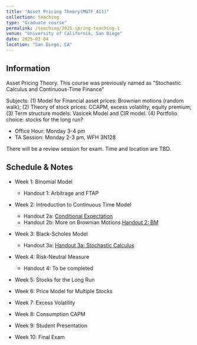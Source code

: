 ```yaml
---
title: "Asset Pricing Theory(MGTF 411)"
collection: teaching
type: "Graduate course"
permalink: /teaching/2025-spring-teaching-1
venue: "University of California, San Diego"
date: 2025-02-04
location: "San Diego, CA"
---
```


## Information
Asset Pricing Theory. This course was previously named as "Stochastic Calculus and Continuous-Time Finance"

Subjects: (1) Model for Financial asset prices: Brownian motions (random walk);
(2) Theory of stock prices: CCAPM, excess volatility, equity premium; (3) Term structure models: Vasicek Model and CIR model. (4) Portfolio choice: stocks for the long run?

+ Office Hour: Monday 3-4 pm
+ TA Session: Monday 2-3 pm, WFH 3N128

There will be a review session for exam. Time and location are TBD.
## Schedule & Notes
+ Week 1: Binomial Model
  + Handout 1: Arbitrage and FTAP

+ Week 2: Introduction to Continuous Time Model
  + Handout 2a: [Conditional Expectation](../files/Notes/Notes_on_conditional_expectation.pdf)
  + Handout 2b: More on Brownian Motions [Handout 2: BM](../files/Teaching/MGTF411_Spring25/Handout/APT_handout2_BM.pdf)

+ Week 3: Black-Scholes Model
  + Handout 3a: [Handout 3a: Stochastic Calculus](../files/Teaching/MGTF411_Spring25/Handout/APT_handout3_stochastic_calculus.pdf)

+ Week 4: Risk-Neutral Measure
  + Handout 4: To be completed

+ Week 5: Stocks for the Long Run

+ Week 6: Price Model for Multiple Stocks

+ Week 7: Excess Volatility

+ Week 8: Consumption CAPM

+ Week 9: Student Presentation

+ Week 10: Final Exam